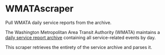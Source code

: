 # WMATAscraper
Pull WMATA daily service reports from the archive.

The Washington Metropolitan Area Transit Authority (WMATA) maintains a [daily service report archive](http://wmata.com/rail/service_reports/viewReportArchive.cfm)
containing all service-related events by day.

This scraper retrieves the entirety of the service archive and parses it.
